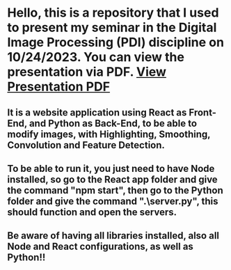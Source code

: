 # Hello, this is a repository that I used to present my seminar in the Digital Image Processing (PDI) discipline on 10/24/2023. You can view the presentation via PDF. [View Presentation PDF](Slide%20Seminário%20PDI.pdf)



<h2>It is a website application using React as Front-End, and Python as Back-End, to be able to modify images, with Highlighting, Smoothing, Convolution and Feature Detection.</h2>

<h2>To be able to run it, you just need to have Node installed, so go to the React app folder and give the command "npm start", then go to the Python folder and give the command ".\server.py", this should function and open the servers.</h2>

<h2>Be aware of having all libraries installed, also all Node and React configurations, as well as Python!!</h2>
